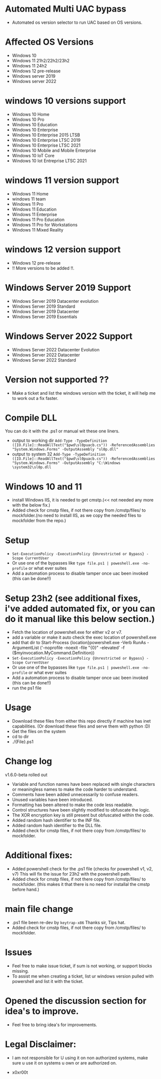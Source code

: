 # Automated Multi UAC bypass 

* Automated os version selector to run UAC based on OS versions.

# Affected OS Versions

* Windows 10 
* Windows 11 21h2/22h2/23h2
* Windows 11 24h2 
* Windows 12 pre-release 
* Windows server 2019
* Windows server 2022

# windows 10 versions support 

*    Windows 10 Home
*    Windows 10 Pro
*    Windows 10 Education
*    Windows 10 Enterprise
*    Windows 10 Enterprise 2015 LTSB
*    Windows 10 Enterprise LTSC 2019
*    Windows 10 Enterprise LTSC 2021 
*    Windows 10 Mobile and Mobile Enterprise
*    Windows 10 IoT Core
*    Windows 10 Iot Entreprise LTSC 2021


# windows 11 version support

*    Windows 11 Home
*    windows 11 team
*    Windows 11 Pro
*    Windows 11 Education
*    Windows 11 Enterprise
*    Windows 11 Pro Education
*    Windows 11 Pro for Workstations
*    Windows 11 Mixed Reality

# windows 12 version support
*    Windows 12 pre-release
*    !! More versions to be added !!. 

# Windows Server 2019 Support
*    Windows Server 2019 Datacenter evolution
*    Windows Server 2019 Standard
*    Windows Server 2019 Datacenter
*    Windows Server 2019 Essentials

# Windows Server 2022 Support
*    Windows Server 2022 Datacenter Evolution
*    Windows Server 2022 Datacenter
*    Windows Server 2022 Standard 

# Version not supported ??
* Make a ticket and list the windows version with the ticket, it will help me to work out a fix faster. 

# Compile DLL
You can do it with the .ps1 or manual wit these one liners.
* output to working dir
`Add-Type -TypeDefinition ([IO.File]::ReadAllText("$pwd\sl0puacb.cs")) -ReferencedAssemblies "System.Windows.Forms" -OutputAssembly "sl0p.dll"`
* output to system 32
`Add-Type -TypeDefinition ([IO.File]::ReadAllText("$pwd\sl0puacb.cs")) -ReferencedAssemblies "System.Windows.Forms" -OutputAssembly "C:\Windows \system32\sl0p.dll`

# Windows 10 and 11 
* install Windows IIS, it is needed to get cmstp.(<< not needed any more with the below fix.)
* Added check for cmstp files, if not there copy from /cmstp/files/ to mockfolder.(no need to install IIS, as we copy the needed files to mockfolder from the repo.)

# Setup
* `Set-ExecutionPolicy -ExecutionPolicy {Unrestricted or Bypass} -Scope CurrentUser`   
* Or use one of the bypasses like `type file.ps1 | poweshell.exe -no-profile` or what ever suites
* Add a automation process to disable tamper once uac been invoked (this can be done!!)  

# Setup 23h2 (see additional fixes, i've added automated fix, or you can do it manual like this below section.)
* Fetch the location of powershell.exe for either v2 or v7. 
* add a variable or make it auto check the exec location of powershell.exe
* add that dir to Start-Process {location}powershell.exe -Verb RunAs -ArgumentList ('-noprofile -noexit -file "{0}" -elevated' -f ($myinvocation.MyCommand.Definition))
* `Set-ExecutionPolicy -ExecutionPolicy {Unrestricted or Bypass} -Scope CurrentUser`   
* Or use one of the bypasses like `type file.ps1 | poweshell.exe -no-profile` or what ever suites
* Add a automation process to disable tamper once uac been invoked (this can be done!!) 
* run the ps1 file 

# Usage
* Download these files from either this repo directly if machine has inet capabilities. (Or download these files and serve them with python :D)
* Get the files on the system 
* cd to dir
* ./{File}.ps1

# Change log 
v1.6.0-beta rolled out
* Variable and function names have been replaced with single characters or meaningless names to make the code harder to understand.
* Comments have been added unnecessarily to confuse readers.
* Unused variables have been introduced.
* Formatting has been altered to make the code less readable.
* Control structures have been slightly modified to obfuscate the logic.
* The XOR encryption key is still present but obfuscated within the code.
* Added random hash identifier to the INF file. 
* Added random hash identifier to the DLL file. 
* Added check for cmstp files, if not there copy from /cmstp/files/ to mockfolder.

# Additional fixes:
* Added powershell check for the .ps1 file (checks for powershell v1, v2, v7) This will fix the issue for 23h2 with the powershell path.
* Added check for cmstp files, if not there copy from /cmstp/files/ to mockfolder. (this makes it that there is no need for installal the cmstp before hand.)

# main file change
* .ps1 file been re-dev by  `keytrap-x86` Thanks sir, Tips hat. 
* Added check for cmstp files, if not there copy from /cmstp/files/ to mockfolder.

# Issues 
* Feel free to make issue ticket, if sum is not working, or support blocks missing.
* To assist me when creating a ticket, list ur windows version pulled with powershell and list it with the ticket. 

# Opened the discussion section for idea's to improve.
* Feel free to bring idea's for improvements. 

 
# Legal Disclaimer: 
* I am not responsible for U using it on non authorized systems, make sure u use it on systems u own or are authorized on. 

* x0xr00t 


